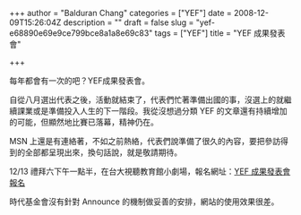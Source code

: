 +++
author = "Balduran Chang"
categories = ["YEF"]
date = 2008-12-09T15:26:04Z
description = ""
draft = false
slug = "yef-e68890e69e9ce799bce8a1a8e69c83"
tags = ["YEF"]
title = "YEF 成果發表會"

+++


每年都會有一次的吧？YEF成果發表會。

自從八月選出代表之後，活動就結束了，代表們忙著準備出國的事，沒選上的就繼續課業或是準備投入人生的下一階段。我從沒想過分類 YEF 的文章還有持續增加的可能，但顯然地比賽已落幕，精神仍在。

MSN 上還是有連絡著，不如之前熱絡，代表們說準備了很久的內容，要把參訪得到的全部都呈現出來，換句話說，就是敬請期待。

12/13 禮拜六下午一點半，在台大視聽教育館小劇場，報名網址：[YEF 成果發表會報名](http://www.epoch.org.tw/joinactive2.php?id=86)

時代基金會沒有針對 Announce 的機制做妥善的安排，網站的使用效果很差。

